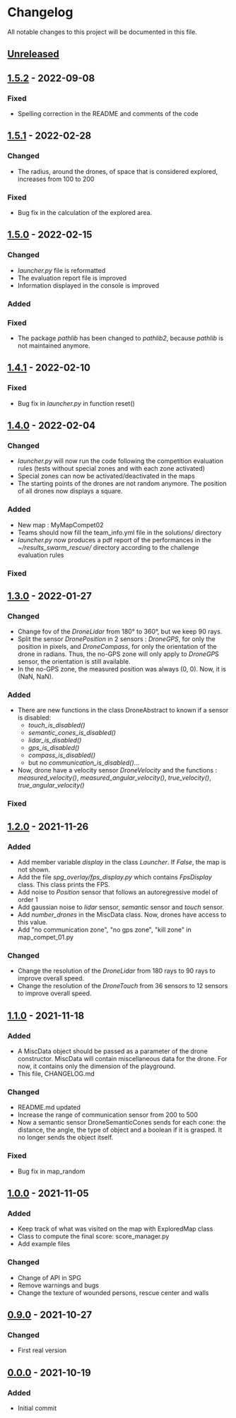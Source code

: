 # Changelog
All notable changes to this project will be documented in this file.

## [Unreleased]

## [1.5.2] - 2022-09-08

### Fixed
- Spelling correction in the README and comments of the code

## [1.5.1] - 2022-02-28

### Changed
- The radius, around the drones, of space that is considered explored, increases from 100 to 200

### Fixed
- Bug fix in the calculation of the explored area.

## [1.5.0] - 2022-02-15

### Changed
- *launcher.py* file is reformatted
- The evaluation report file is improved
- Information displayed in the console is improved

### Added

### Fixed
- The package *pathlib* has been changed to *pathlib2*, because *pathlib* is not maintained anymore.

## [1.4.1] - 2022-02-10

### Fixed
- Bug fix in *launcher.py* in function reset()

## [1.4.0] - 2022-02-04

### Changed
- *launcher.py* will now run the code following the competition evaluation rules (tests without special zones and with each zone activated)
- Special zones can now be activated/deactivated in the maps
- The starting points of the drones are not random anymore. The position of all drones now displays a square.

### Added
- New map : MyMapCompet02
- Teams should now fill the team_info.yml file in the solutions/ directory
- *launcher.py* now produces a pdf report of the performances in the *~/results_swarm_rescue/* directory according to the challenge evaluation rules

### Fixed


## [1.3.0] - 2022-01-27

### Changed
- Change fov of the *DroneLidar* from 180° to 360°, but we keep 90 rays.
- Split the sensor *DronePosition* in 2 sensors : *DroneGPS*, for only the position in pixels, and *DroneCompass*, for only the orientation of the drone in radians. Thus, the no-GPS zone will only apply to *DroneGP*S sensor, the orientation is still available.
- In the no-GPS zone, the measured position was always (0, 0). Now, it is (NaN, NaN).

### Added
- There are new functions in the class DroneAbstract to known if a sensor is disabled:
    - *touch_is_disabled()*
    - *semantic_cones_is_disabled()*
    - *lidar_is_disabled()*
    - *gps_is_disabled()*
    - *compass_is_disabled()*
    - but no *communication_is_disabled()*...
- Now, drone have a velocity sensor *DroneVelocity* and the functions : *measured_velocity()*, *measured_angular_velocity()*, *true_velocity()*, *true_angular_velocity()*

### Fixed

## [1.2.0] - 2021-11-26
### Added
- Add member variable *display* in the class *Launcher*. If *False*, the map is not shown.
- Add the file *spg_overlay/fps_display.py* which contains *FpsDisplay* class. This class prints the FPS.
- Add noise to *Position* sensor that follows an autoregressive model of order 1
- Add gaussian noise to *lidar* sensor, *semantic* sensor and *touch* sensor.
- Add *number_drones* in the MiscData class. Now, drones have access to this value.
- Add "no communication zone", "no gps zone", "kill zone" in map_compet_01.py

### Changed
- Change the resolution of the *DroneLidar* from 180 rays to 90 rays to improve overall speed.
- Change the resolution of the *DroneTouch* from 36 sensors to 12 sensors to improve overall speed.

## [1.1.0] - 2021-11-18
### Added
- A MiscData object should be passed as a parameter of the drone constructor. MiscData will contain miscellaneous data for the drone. For now, it contains only the dimension of the playground.
- This file, CHANGELOG.md

### Changed
- README.md updated
- Increase the range of communication sensor from 200 to 500
- Now a semantic sensor DroneSemanticCones sends for each cone: the distance, the angle, the type of object and a boolean if it is grasped. It no longer sends the object itself.

### Fixed
- Bug fix in map_random

## [1.0.0] - 2021-11-05

### Added
- Keep track of what was visited on the map with ExploredMap class
- Class to compute the final score: score_manager.py
- Add example files

### Changed
- Change of API in SPG
- Remove warnings and bugs
- Change the texture of wounded persons, rescue center and walls

## [0.9.0] - 2021-10-27
### Changed
- First real version

## [0.0.0] - 2021-10-19
### Added
- Initial commit

[Unreleased]: https://github.com/emmanuel-battesti/swarm-rescue/compare/v1.5.2...HEAD
[1.5.2]: https://github.com/emmanuel-battesti/swarm-rescue/compare/v1.5.1...v1.5.2
[1.5.1]: https://github.com/emmanuel-battesti/swarm-rescue/compare/v1.5.0...v1.5.1
[1.5.0]: https://github.com/emmanuel-battesti/swarm-rescue/compare/v1.4.1...v1.5.0
[1.4.1]: https://github.com/emmanuel-battesti/swarm-rescue/compare/v1.4.0...v1.4.1
[1.4.0]: https://github.com/emmanuel-battesti/swarm-rescue/compare/v1.3.0...v1.4.0
[1.3.0]: https://github.com/emmanuel-battesti/swarm-rescue/compare/v1.2.0...v1.3.0
[1.2.0]: https://github.com/emmanuel-battesti/swarm-rescue/compare/v1.1.0...v1.2.0
[1.1.0]: https://github.com/emmanuel-battesti/swarm-rescue/compare/v1.0.0...v1.1.0
[1.0.0]: https://github.com/emmanuel-battesti/swarm-rescue/compare/v0.9.0...v1.0.0
[0.9.0]: https://github.com/emmanuel-battesti/swarm-rescue/compare/v0.0.0...v0.9.0
[0.0.0]: https://github.com/emmanuel-battesti/swarm-rescue/releases/tag/v0.0.0

